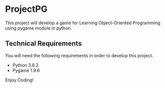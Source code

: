 # ProjectPG
This project will develop a game for Learning Object-Oriented Programming using pygame module in python.
## Technical Requirements
You will need the following requirements in order to develop this project.
* Python 3.8.2
* Pygame 1.9.6


Enjoy Coding!
